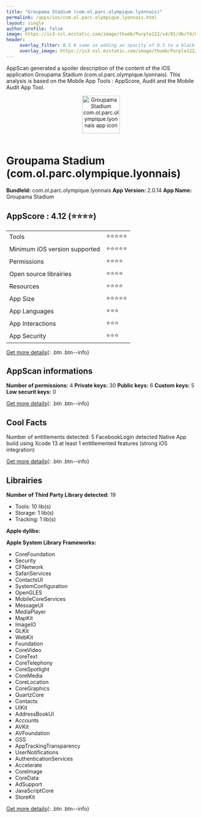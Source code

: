 ```yaml
---
title: "Groupama Stadium (com.ol.parc.olympique.lyonnais)"
permalink: /apps/ios/com.ol.parc.olympique.lyonnais.html
layout: single
author_profile: false
image: https://is3-ssl.mzstatic.com/image/thumb/Purple122/v4/81/db/f4/81dbf4fc-e8e0-92d7-7d22-e67bf3569fe7/AppIcons-1x_U007emarketing-0-7-0-85-220.png/512x512bb.jpg
header: 
     overlay_filter: 0.5 # same as adding an opacity of 0.5 to a black background
     overlay_image: https://is3-ssl.mzstatic.com/image/thumb/Purple122/v4/81/db/f4/81dbf4fc-e8e0-92d7-7d22-e67bf3569fe7/AppIcons-1x_U007emarketing-0-7-0-85-220.png/512x512bb.jpg
---
```

AppScan generated a spoiler description of the content of the iOS application Groupama Stadium (com.ol.parc.olympique.lyonnais). This analysis is based on the Mobile App Tools : AppScore, Audit and the Mobile Audit App Tool.

  
  
<div style="text-align: center;"><img src="https://is3-ssl.mzstatic.com/image/thumb/Purple122/v4/81/db/f4/81dbf4fc-e8e0-92d7-7d22-e67bf3569fe7/AppIcons-1x_U007emarketing-0-7-0-85-220.png/512x512bb.jpg" width="100" height="100" alt="Groupama Stadium com.ol.parc.olympique.lyonnais app icon"></div></br>
  
# Groupama Stadium (com.ol.parc.olympique.lyonnais)

**BundleId:** com.ol.parc.olympique.lyonnais
**App Version:** 2.0.14
**App Name:** Groupama Stadium


## AppScore : 4.12 (⭐️⭐️⭐️⭐️) 

<table>
<tr><td> Tools </td><td> ⭐️⭐️⭐️⭐️⭐️ </td></tr>
<tr><td> Minimum iOS version supported </td><td> ⭐️⭐️⭐️⭐️⭐️ </td></tr>
<tr><td> Permissions </td><td> ⭐️⭐️⭐️⭐️ </td></tr>
<tr><td> Open source librairies </td><td> ⭐️⭐️⭐️⭐️ </td></tr>
<tr><td> Resources </td><td> ⭐️⭐️⭐️⭐️ </td></tr>
<tr><td> App Size </td><td> ⭐️⭐️⭐️⭐️⭐️ </td></tr>
<tr><td> App Languages </td><td> ⭐️⭐️⭐️ </td></tr>
<tr><td> App Interactions </td><td> ⭐️⭐️⭐️ </td></tr>
<tr><td> App Security </td><td> ⭐️⭐️⭐️ </td></tr>
</table>

[Get more details](/pricing.html){: .btn .btn--info}  
  
## AppScan informations 

**Number of permissions:** 4
**Private keys:** 30
**Public keys:** 6
**Custom keys:** 5
**Low securit keys:** 0
  
[Get more details](/pricing.html){: .btn .btn--info}

## Cool Facts

Number of entitlements detected: 5
FacebookLogin detected
Native App
build using Xcode 13
at least 1 entitlemented features (strong iOS integration)
  
[Get more details](/pricing.html){: .btn .btn--info}

## Librairies 
**Number of Third Party Library detected:** 19
- Tools: 10 lib(s)
- Storage: 1 lib(s)
- Tracking: 1 lib(s)

**Apple dylibs:**


**Apple System Library Frameworks:**
- CoreFoundation
- Security
- CFNetwork
- SafariServices
- ContactsUI
- SystemConfiguration
- OpenGLES
- MobileCoreServices
- MessageUI
- MediaPlayer
- MapKit
- ImageIO
- GLKit
- WebKit
- Foundation
- CoreVideo
- CoreText
- CoreTelephony
- CoreSpotlight
- CoreMedia
- CoreLocation
- CoreGraphics
- QuartzCore
- Contacts
- UIKit
- AddressBookUI
- Accounts
- AVKit
- AVFoundation
- GSS
- AppTrackingTransparency
- UserNotifications
- AuthenticationServices
- Accelerate
- CoreImage
- CoreData
- AdSupport
- JavaScriptCore
- StoreKit


  
[Get more details](/pricing.html){: .btn .btn--info}

